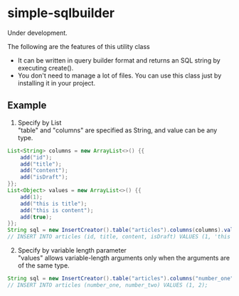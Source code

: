 # simple-sqlbuilder
Under development.

The following are the features of this utility class  
- It can be written in query builder format and returns an SQL string by executing create().
- You don't need to manage a lot of files. You can use this class just by installing it in your project.

##  Example

1. Specify by List  
"table" and "columns" are specified as String, and value can be any type.
```Java
List<String> columns = new ArrayList<>() {{
    add("id");
    add("title");
    add("content");
    add("isDraft");
}};
List<Object> values = new ArrayList<>() {{
    add(1);
    add("this is title");
    add("this is content");
    add(true);
}};
String sql = new InsertCreator().table("articles").columns(columns).values(values).create();
// INSERT INTO articles (id, title, content, isDraft) VALUES (1, 'this is title', 'this is content', true);
 ```
 
 2. Specify by variable length parameter  
 "values" allows variable-length arguments only when the arguments are of the same type.
 ```Java
 String sql = new InsertCreator().table("articles").columns("number_one", "number_two").values(1, 2).create()
 // INSERT INTO articles (number_one, number_two) VALUES (1, 2);
  ```
